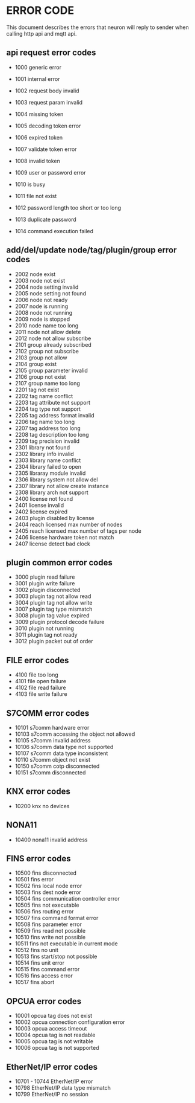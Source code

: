 # ERROR CODE

This document describes the errors that neuron will reply to sender when calling http api and mqtt api.

## api request error codes

* 1000 generic error

* 1001 internal error

* 1002    request body invalid
* 1003    request param invalid
* 1004    missing token
* 1005    decoding token error
* 1006    expired token
* 1007    validate token error
* 1008    invalid token
* 1009    user or password error
* 1010    is busy
* 1011    file not exist
* 1012    password length too short or too long
* 1013    duplicate password
* 1014    command execution failed

## add/del/update node/tag/plugin/group error codes

* 2002    node exist
* 2003    node not exist
* 2004    node setting invalid
* 2005    node setting not found
* 2006    node not ready
* 2007    node is running
* 2008    node not running
* 2009    node is stopped
* 2010    node name too long
* 2011    node not allow delete
* 2012    node not allow subscribe
* 2101    group already subscribed
* 2102    group not subscribe
* 2103    group not allow
* 2104    group exist
* 2105    group parameter invalid
* 2106    group not exist
* 2107    group name too long
* 2201    tag not exist
* 2202    tag name conflict
* 2203    tag attribute not support
* 2204    tag type not support
* 2205    tag address format invalid
* 2206    tag name too long
* 2207    tag address too long
* 2208    tag description too long
* 2209    tag precision invalid
* 2301    library not found
* 2302    library info invalid
* 2303    library name conflict
* 2304    library failed to open
* 2305    libraray module invalid
* 2306    library system not allow del
* 2307    library not allow create instance
* 2308    library arch not support
* 2400    license not found
* 2401    license invalid
* 2402    license expired
* 2403    plugin disabled by license
* 2404    reach licensed max number of nodes
* 2405    reach licensed max number of tags per node
* 2406    license hardware token not match
* 2407    license detect bad clock

## plugin common error codes

* 3000    plugin read failure
* 3001    plugin write failure
* 3002    plugin disconnected
* 3003    plugin tag not allow read
* 3004    plugin tag not allow write
* 3007    plugin tag type mismatch
* 3008    plugin tag value expired
* 3009    plugin protocol decode failure
* 3010    plugin not running
* 3011    plugin tag not ready
* 3012    plugin packet out of order

## FILE error codes

* 4100  file too long
* 4101  file open failure
* 4102  file read failure
* 4103  file write failure

## S7COMM error codes

* 10101  s7comm hardware error
* 10103  s7comm accessing the object not allowed
* 10105  s7comm invalid address
* 10106  s7comm data type not supported
* 10107  s7comm data type inconsistent
* 10110  s7comm object not exist
* 10150  s7comm cotp disconnected
* 10151  s7comm disconnected

## KNX error codes

* 10200  knx no devices

## NONA11

* 10400 nona11 invalid address

## FINS error codes

* 10500    fins disconnected
* 10501    fins error
* 10502    fins local node error
* 10503    fins dest node error
* 10504    fins communication controller error
* 10505    fins not executable
* 10506    fins routing error
* 10507    fins command format error
* 10508    fins parameter error
* 10509    fins read not possible
* 10510    fins write not possible
* 10511    fins not executable in current mode
* 10512    fins no unit
* 10513    fins start/stop not possible
* 10514    fins unit error
* 10515    fins command error
* 10516    fins access error
* 10517    fins abort

## OPCUA error codes

* 10001 opcua tag does not exist
* 10002 opcua connection configuration error
* 10003 opcua access timeout
* 10004 opcua tag is not readable
* 10005 opcua tag is not writable
* 10006 opcua tag is not supported

## EtherNet/IP error codes

* 10701 - 10744 EtherNet/IP error
* 10798 EtherNet/IP data type mismatch
* 10799 EtherNet/IP no session
